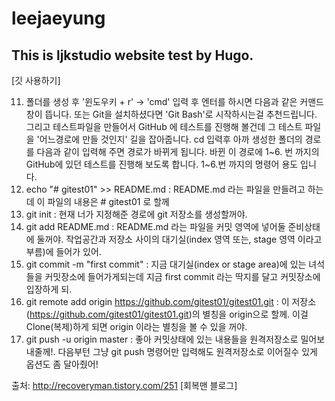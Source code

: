 ﻿# leejaeyung
## This is ljkstudio website test by Hugo.
[깃 사용하기]

11. 폴더를 생성 후 '윈도우키 + r' ->  'cmd' 입력 후 엔터를 하시면 다음과 같은 커맨드 창이 뜹니다. 또는 Git을 설치하셨다면 'Git Bash'로 시작하시는걸 추천드립니다.
그리고 테스트파일을 만들어서 GitHub 에 테스트를 진행해 볼건데 그 테스트 파일을 '어느경로에 만들 것인지' 길을 잡아줍니다.
cd 입력후 아까 생성한 폴더의 경로를 다음과 같이 입력해 주면 경로가 바뀌게 됩니다. 바뀐 이 경로에 1~6. 번 까지의 GitHub에 있던 테스트를 진행해 보도록 합니다.
1~6.번 까지의 명령어 용도 입니다.
1. echo "# gitest01" >> README.md : README.md 라는 파일을 만들려고 하는데 이 파일의 내용은 # gitest01 로 할께
2. git init : 현재 너가 지정해준 경로에 git 저장소를 생성할꺼야.
3. git add README.md : README.md 라는 파일을 커밋 영역에 넣어둘 준비상태에 둘꺼야. 작업공간과 저장소 사이의 대기실(index 영역 또는, stage 영역 이라고 부름)에 들어가 있어.
4. git commit -m "first commit" : 지금 대기실(index or stage area)에 있는 녀석들을 커밋장소에 들어가게되는데 지금 first commit 라는 딱지를 달고 커밋장소에 입장하게 되.
5. git remote add origin https://github.com/gitest01/gitest01.git : 이 저장소 (https://github.com/gitest01/gitest01.git)의 별칭을 origin으로 할께. 이걸 Clone(복제)하게 되면 origin 이라는 별칭을 볼 수 있을 꺼야.
6. git push -u origin master : 좋아 커밋상태에 있는 내용들을 원격저장소로 밀어보내줄께!. 다음부턴 그냥 git push 명령어만 입력해도 원격저장소로 이어질수 있게 옵션도 좀 달아줬어!


출처: http://recoveryman.tistory.com/251 [회복맨 블로그]
